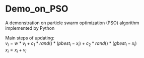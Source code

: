 # Demo_on_PSO
A demonstration on particle swarm optimization (PSO) algorithm implemented by Python

Main steps of updating:  
$v_i=w*v_i+c_1*rand()*(pbest_i-x_i)+c_2*rand()*(gbest_i-x_i)$  
$x_i=x_i+v_i$
